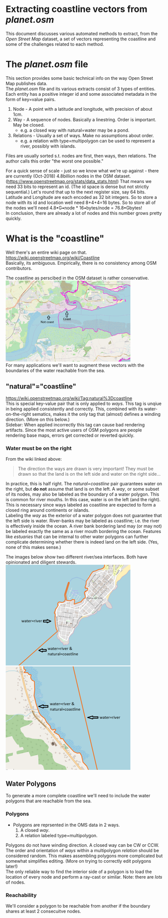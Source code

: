 # Extracting coastline vectors from *planet.osm* 
This document discusses various automated methods to extract, from the *Open Street Map* dataset, a set of vectors representing the coastline and some of the challenges related to each method.

# The *planet.osm* file 
This section provides some basic technical info on the way Open Street Map publishes data.  
The *planet.osm* file and its various extracts consist of 3 types of entities. Each entity has a positive integer id and some associated metadata in the form of key=value pairs.
1. Node - A point with a latitude and longitude, with precision of about 1cm.
2. Way - A sequence of nodes. Basically a linestring. Order is important. May be closed. 
    * e.g. a closed way with natural=water may be a pond.
3. Relations - Usually a set of ways. Make no assumptions about order.  
    * e.g. a relation with type=multipolygon can be used to represent a river, possibly with islands.

Files are usually sorted s.t. nodes are first, then ways, then relations. The author calls this order "the worst one possible."

For a quick sense of scale - just so we know what we're up against - there are currently (Oct-2018) 4.8billion nodes in the OSM dataset. (https://www.openstreetmap.org/stats/data_stats.html) That means we need 33 bits to represent an id. (The id space is dense but not strictly sequential.) Let's round that up to the next register size, say 64 bits. Latitude and Longitude are each encoded as 32 bit integers. So to store a node with its id and location well need 8+4+4=16 bytes. So to store all of the nodes we'll need 4.8&#8226;G&#8226;node * 16&#8226;bytes/node = 76.8&#8226;Gbytes!  
In conclusion, there are already a lot of nodes and this number grows pretty quickly.

# What is the "coastline"
Well there's an entire wiki page on that. <https://wiki.openstreetmap.org/wiki/Coastline>  
Basically, its ambiguous. Empirically, there is no consistency among OSM contributors. 

The coastline as perscibed in the OSM dataset is rather conservative.  
<a href=images/osm_coast.png><img src=images/osm_coast.png width=400> </a>  
For many applications we'll want to augment these vectors with the boundaries of the water reachable from the sea.

## "natural"="coastline"
<https://wiki.openstreetmap.org/wiki/Tag:natural%3Dcoastline>  
This is special key-value pair that is only applied to *ways*. This tag is unqiue in being applied consistently and correctly. This, combined with its water-on-the-right sematics, makes it the only tag that (almost) defines a winding direction. (More on this below.)  
Sidebar: When applied incorrectly this tag can cause bad rendering artifacts. Since the most active users of OSM polygons are people rendering base maps, errors get corrected or reverted quickly.
### Water must be on the right
From the wiki linked above:
> The direction the ways are drawn is very important! They must be drawn so that the land is on the left side and water on the right side...  

In practice, this is half right. The *natural=coastline* pair guarantees water on the right, but __do not__ assume that land is on the left. A *way*, or some subset of its nodes, may also be labeled as the boundary of a water polygon. This is common for river mouths. In this case, water is on the left (and the right). This is necessary since ways labeled as coastline are expected to form a closed ring around continents or islands.  
Labeling the *way* as the exterior of a water polygon does not guarantee that the left side is water. River-banks may be labeled as coastline; i.e. the river is effectively inside the ocean. A river bank bordering land may (or may not) be labeled exactly the same as a river mouth bordering the ocean. Features like *estuaries* that can be internal to other water polygons can further complicate determining whether there is indeed land on the left side. (Yes, none of this makes sense.)

The images below show two different river/sea interfaces. Both have opinionated and diligent stewards. 
<a href=images/riverbank1.png> <img src=images/riverbank1.png width=400></a>
<a href=images/riverbank2.png> <img src=images/riverbank2.png width=400></a>

## Water Polygons
To generate a more complete coastline we'll need to include the water polygons that are reachable from the sea. 
### Polygons
* Polygons are reprsented in the OMS data in 2 ways.
    1. A closed *way*.
    2. A relation labeled type=multipolygon.  

Polygons do not have winding direction. A closed way can be CW or CCW. The order and orientation of *ways* within a multipolygon *relation* should be considered random. This makes assembling polygons more complicated but somewhat simplifies editing. (More on trying to correctly edit polygons later!)  
The only reliable way to find the interior side of a polygon is to load the location of every node and perform a ray-cast or similar. Note: there are *lots* of nodes.
### Reachability
We'll consider a polygon to be reachable from another if the boundary shares at least 2 consecuitve nodes. 
